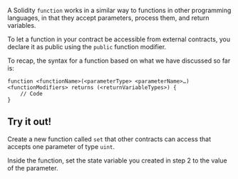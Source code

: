 A Solidity `function` works in a similar way to functions in other programming languages, in that they accept parameters, process them, and return variables.

To let a function in your contract be accessible from external contracts, you declare it as public using the `public` function modifier.

To recap, the syntax for a function based on what we have discussed so far is:

```solidity
function <functionName>(<parameterType> <parameterName>…) <functionModifiers> returns (<returnVariableTypes>) {
    // Code
}
```

## Try it out!

Create a new function called `set` that other contracts can access that accepts one parameter of type `uint`.

Inside the function, set the state variable you created in step 2 to the value of the parameter.
